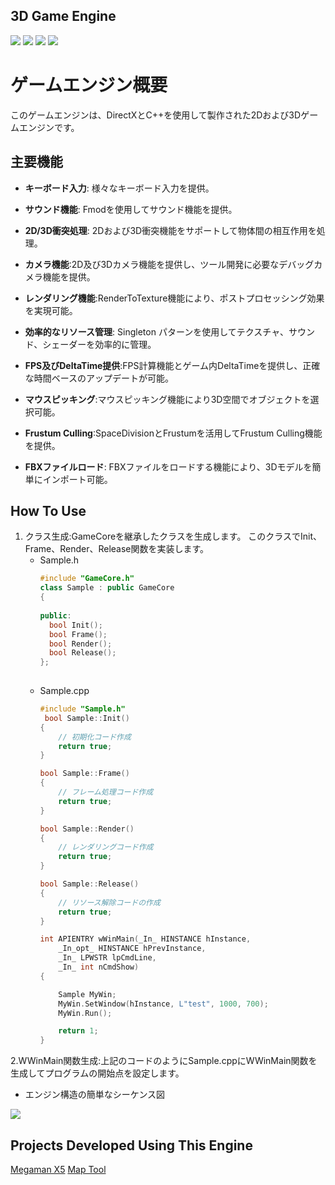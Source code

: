 ## 3D Game Engine

<img src ="https://img.shields.io/badge/Windows-0078D6?style=for-the-badge&logo=windows&logoColor=white"> <img src ="https://img.shields.io/badge/Direct_X-006600?style=for-the-badge&logo=directx&logoColor=black"> <img src ="https://img.shields.io/badge/c++-%2300599C.svg?style=for-the-badge&logo=c%2B%2B&logoColor=white"> <img src="https://img.shields.io/badge/fmod-000000?style=for-the-badge&logo=fmod&logoColor=white">

# ゲームエンジン概要

このゲームエンジンは、DirectXとC++を使用して製作された2Dおよび3Dゲームエンジンです。

## 主要機能

- **キーボード入力**: 様々なキーボード入力を提供。

- **サウンド機能**: Fmodを使用してサウンド機能を提供。

- **2D/3D衝突処理**: 2Dおよび3D衝突機能をサポートして物体間の相互作用を処理。

- **カメラ機能**:2D及び3Dカメラ機能を提供し、ツール開発に必要なデバッグカメラ機能を提供。

- **レンダリング機能**:RenderToTexture機能により、ポストプロセッシング効果を実現可能。

- **効率的なリソース管理**: Singleton パターンを使用してテクスチャ、サウンド、シェーダーを効率的に管理。

- **FPS及びDeltaTime提供**:FPS計算機能とゲーム内DeltaTimeを提供し、正確な時間ベースのアップデートが可能。

- **マウスピッキング**:マウスピッキング機能により3D空間でオブジェクトを選択可能。

- **Frustum Culling**:SpaceDivisionとFrustumを活用してFrustum Culling機能を提供。

- **FBXファイルロード**: FBXファイルをロードする機能により、3Dモデルを簡単にインポート可能。

## How To Use

1. クラス生成:GameCoreを継承したクラスを生成します。 このクラスでInit、Frame、Render、Release関数を実装します。
	* Sample.h
	  ```cpp
	  #include "GameCore.h"
	  class Sample : public GameCore
	  {
	
	  public:
		bool Init();
		bool Frame();
		bool Render();
		bool Release();
	  };
  
	* Sample.cpp
   		```cpp
     	#include "Sample.h"
		 bool Sample::Init() 
		{
		    // 初期化コード作成
		    return true;
		}
		
		bool Sample::Frame()
		{
		    // フレーム処理コード作成
		    return true;
		}
		
		bool Sample::Render() 
		{
		    // レンダリングコード作成
		    return true;
		}
		
		bool Sample::Release()
		{
		    // リソース解除コードの作成
		    return true;
		}
		
		int APIENTRY wWinMain(_In_ HINSTANCE hInstance,
		    _In_opt_ HINSTANCE hPrevInstance,
		    _In_ LPWSTR lpCmdLine,
		    _In_ int nCmdShow)
		{
	
		    Sample MyWin;
		    MyWin.SetWindow(hInstance, L"test", 1000, 700);
		    MyWin.Run();
		
		    return 1;
		}

2.WWinMain関数生成:上記のコードのようにSample.cppにWWinMain関数を生成してプログラムの開始点を設定します。

* エンジン構造の簡単なシーケンス図
  
<img src ="https://github.com/user-attachments/assets/4a8e8dbf-0bff-422c-be88-7059ea0b83e7">

## Projects Developed Using This Engine

[Megaman X5](https://github.com/HongSongUi/RockMan) [Map Tool](https://github.com/HongSongUi/MapTool)

